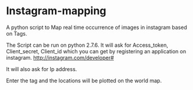 Instagram-mapping
=================

A python script to Map real time occurrence of images in instagram based on Tags.

The Script can be run on python 2.7.6. 
It will ask for Access_token, Client_secret, Client_id which you can get by registering an application on instagram.
http://instagram.com/developer#

It will also ask for Ip address.

Enter the tag and the locations will be plotted on the world map.
